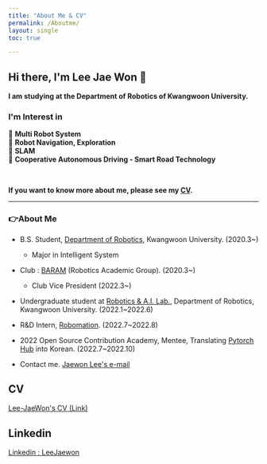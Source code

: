 ```yaml
---
title: "About Me & CV"
permalink: /Aboutme/
layout: single
toc: true

---
```


## Hi there, I'm Lee Jae Won 👋  

**I am studying at the Department of Robotics of Kwangwoon University.**

### I'm Interest in   
🔎 **Multi Robot System**<br>
🔎 **Robot Navigation, Exploration**<br>
🔎 **SLAM**<br>
🔎 **Cooperative Autonomous Driving - Smart Road Technology**<br>

<br>

**If you want to know more about me, please see my [CV](https://github.com/Lee-JaeWon/Lee-JaeWon_CV/blob/main/Lee-JaeWon_CV.pdf).**
<br>

--------------------------------------  
<h3 align="left">👉About Me </h3>

* B.S. Student, [Department of Robotics](https://cni.kw.ac.kr/), Kwangwoon University. (2020.3~)
    * Major in Intelligent System

* Club : [BARAM](https://cafe.naver.com/roboticsbaram) (Robotics Academic Group). (2020.3~)
    * Club Vice President (2022.3~)

* Undergraduate student at [Robotics & A.I. Lab.](http://robotailab.net/), Department of Robotics, Kwangwoon University. (2022.1~2022.6)

* R&D Intern, [Robomation](https://robomation.net/). (2022.7~2022.8)

* 2022 Open Source Contribution Academy, Mentee, Translating [Pytorch Hub](https://pytorch.org/hub/) into Korean. (2022.7~2022.10)

* Contact me. [Jaewon Lee's e-mail](email)


## CV
[Lee-JaeWon's CV (Link)](https://github.com/Lee-JaeWon/Lee-JaeWon_CV/blob/main/Lee-JaeWon_CV.pdf)

## Linkedin
[Linkedin : LeeJaewon](https://www.linkedin.com/in/jaewon-lee-profile/)